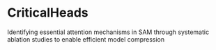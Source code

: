 # CriticalHeads
Identifying essential attention mechanisms in SAM through systematic ablation studies to enable efficient model compression
